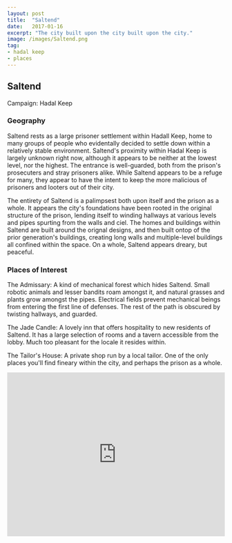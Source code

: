 ```yaml
---
layout: post
title:  "Saltend"
date:   2017-01-16
excerpt: "The city built upon the city built upon the city."
image: /images/Saltend.png
tag:
- hadal keep
- places 
---
```


## Saltend
Campaign: Hadal Keep

### Geography
Saltend rests as a large prisoner settlement within Hadall Keep, home to many groups of people who evidentally decided to settle down within a relatively stable environment. Saltend's proximity within Hadal Keep is largely unknown right now, although it appears to be neither at the lowest level, nor the highest. The entrance is well-guarded, both from the prison's prosecuters and stray prisoners alike. While Saltend appears to be a refuge for many, they appear to have the intent to keep the more malicious of prisoners and looters out of their city.

The entirety of Saltend is a palimpsest both upon itself and the prison as a whole. It appears the city's foundations have been rooted in the original structure of the prison, lending itself to winding hallways at various levels and pipes spurting from the walls and ciel. The homes and buildings within Saltend are built around the orignal designs, and then built ontop of the prior generation's buildings, creating long walls and multiple-level buildings all confined within the space. On a whole, Saltend appears dreary, but peaceful. 


### Places of Interest

The Admissary: A kind of mechanical forest which hides Saltend. Small robotic animals and lesser bandits roam amongst it, and natural grasses and plants grow amongst the pipes. Electrical fields prevent mechanical beings from entering the first line of defenses. The rest of the path is obscured by twisting hallways, and guarded. 

The Jade Candle: A lovely inn that offers hospitality to new residents of Saltend. It has a large selection of rooms and a tavern accessible from the lobby. Much too pleasant for the locale it resides within.

The Tailor's House: A private shop run by a local tailor. One of the only places you'll find fineary within the city, and perhaps the prison as a whole.

<iframe src="https://open.spotify.com/embed/playlist/5ZjHnqy6BXdwG26P0UCZVt" width="100%" height="380" frameBorder="0" allowtransparency="true" allow="encrypted-media"></iframe>
